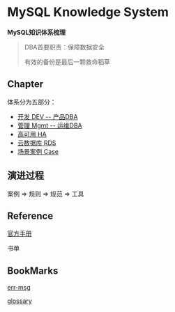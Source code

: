 # MySQL Knowledge System

**MySQL知识体系梳理**

> DBA首要职责：保障数据安全
>
> 有效的备份是最后一颗救命稻草

## Chapter
体系分为五部分：

- [开发 DEV -- 产品DBA](DEV/Readme.md)
- [管理 Mgmt -- 运维DBA](Mgmt/Readme.md)
- [高可用 HA](HA/Readme.md)
- [云数据库 RDS](RDS/Readme.md)
- [场景案例 Case](Case/Readme.md)

## 演进过程

案例  => 规则 => 规范 => 工具 

## Reference

[官方手册](https://dev.mysql.com/doc/refman/5.6/en/)

书单

## BookMarks

[err-msg](https://dev.mysql.com/doc/refman/5.6/en/error-messages-server.html)

[glossary](https://dev.mysql.com/doc/refman/5.6/en/glossary.html)

